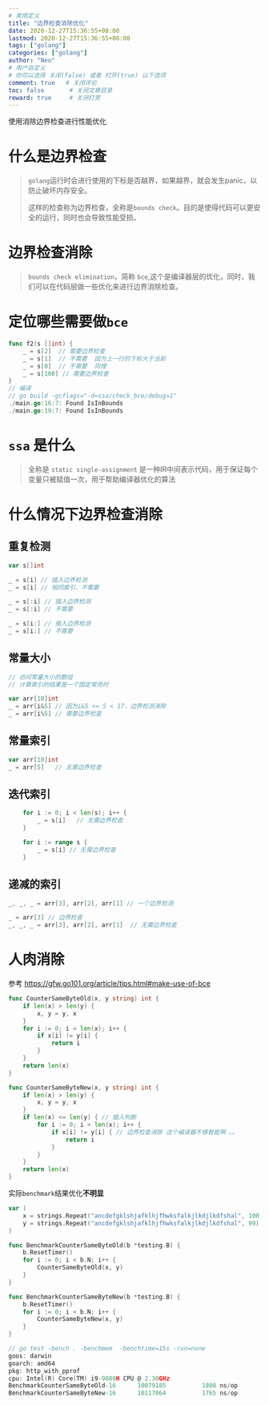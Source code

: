 ```yaml
---
# 常用定义
title: "边界检查消除优化"
date: 2020-12-27T15:36:55+08:00
lastmod: 2020-12-27T15:36:55+08:00
tags: ["golang"] 
categories: ["golang"]             
author: "Neo"          
# 用户自定义
# 你可以选择 关闭(false) 或者 打开(true) 以下选项
comment: true   # 关闭评论
toc: false       # 关闭文章目录
reward: true	 # 关闭打赏
---
```

使用消除边界检查进行性能优化

<!--more-->

# 什么是边界检查 

>   `golang`运行时会进行使用的下标是否越界，如果越界，就会发生panic，以防止破坏内存安全。
>
>   这样的检查称为边界检查，全称是`bounds check`。目的是使得代码可以更安全的运行，同时也会导致性能受损。

# 边界检查消除 

>   `bounds check elimination`，简称 `bce`,这个是编译器层的优化，同时，我们可以在代码层做一些优化来进行边界消除检查。

# 定位哪些需要做`bce`

```go
func f2(s []int) {
	_ = s[2]  // 需要边界检查 
	_ = s[1]  // 不需要  因为上一行的下标大于当前 
	_ = s[0]  // 不需要  同理
	_ = s[100] // 需要边界检查 
}
// 编译 
// go build -gcflags="-d=ssa/check_bce/debug=1"
./main.go:16:7: Found IsInBounds
./main.go:19:7: Found IsInBounds
```

# `ssa` 是什么

>    全称是 `static single-assignment`  是一种IR中间表示代码，用于保证每个变量只被赋值一次，用于帮助编译器优化的算法

# 什么情况下边界检查消除

## 重复检测

```go
var s[]int

_ = s[i] // 插入边界检测
_ = s[i] // 相同索引，不需要

_ = s[:i] // 插入边界检测
_ = s[:i] // 不需要

_ = s[i:] // 插入边界检测
_ = s[i:] // 不需要
```

## 常量大小 

```go
// 访问常量大小的数组 
// 计算索引的结果是一个固定常亮时 

var arr[10]int
_ = arr[i&5] // 因为i&5 <= 5 < 17，边界检测消除
_ = arr[i%5] // 需要边界检查 
```

## 常量索引

```go
var arr[10]int
_ = arr[5]   // 无需边界检查
```

## 迭代索引

```GO
	for i := 0; i < len(s); i++ {
		_ = s[i]   // 无需边界检查 
	}

	for i := range s {
		_ = s[i] // 无需边界检查
	}
```

## 递减的索引 

```go
_, _, _ = arr[3], arr[2], arr[1] // 一个边界检测

_ = arr[3] // 边界检查 
_, _, _ = arr[3], arr[2], arr[1]  // 无需边界检查 
```

# 人肉消除 

参考  https://gfw.go101.org/article/tips.html#make-use-of-bce

```go
func CounterSameByteOld(x, y string) int {
	if len(x) > len(y) {
		x, y = y, x
	}
	for i := 0; i < len(x); i++ {
		if x[i] != y[i] {
			return i
		}
	}
	return len(x)
}

func CounterSameByteNew(x, y string) int {
	if len(x) > len(y) {
		x, y = y, x
	}
	if len(x) <= len(y) { // 插入判断
		for i := 0; i < len(x); i++ {
			if x[i] != y[i] { // 边界检查消除 这个编译器不够智能啊 。。
				return i
			}
		}
	}
	return len(x)
}
```

实际`benchmark`结果优化**不明显**

```go
var (
	x = strings.Repeat("ancdefgklshjafklhjfhwksfalkjlkdjlkdfshal", 100)
	y = strings.Repeat("ancdefgklshjafklhjfhwksfalkjlkdjlkdfshal", 99)
)

func BenchmarkCounterSameByteOld(b *testing.B) {
	b.ResetTimer()
	for i := 0; i < b.N; i++ {
		CounterSameByteOld(x, y)
	}
}

func BenchmarkCounterSameByteNew(b *testing.B) {
	b.ResetTimer()
	for i := 0; i < b.N; i++ {
		CounterSameByteNew(x, y)
	}
}

// go test -bench . -benchmem  -benchtime=15s -run=none
goos: darwin
goarch: amd64
pkg: http_with_pprof
cpu: Intel(R) Core(TM) i9-9880H CPU @ 2.30GHz
BenchmarkCounterSameByteOld-16    	10079185	      1808 ns/op	       0 B/op	       0 allocs/op
BenchmarkCounterSameByteNew-16    	10117064	      1765 ns/op	       0 B/op	       0 allocs/op
```

